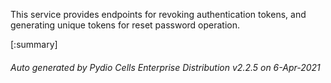 






This service provides endpoints for revoking authentication tokens, and generating unique tokens for reset password operation.

[:summary]

###### Auto generated by Pydio Cells Enterprise Distribution v2.2.5 on 6-Apr-2021
